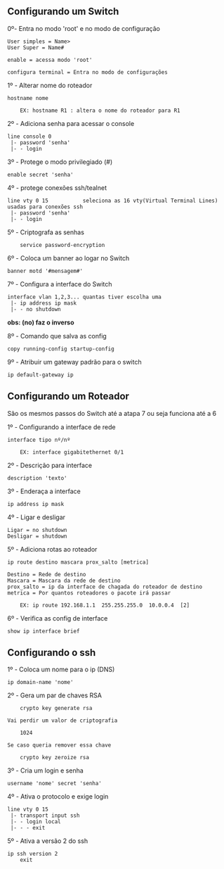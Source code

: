 
## **Configurando um Switch**

0º- Entra no modo 'root' e no modo de configuração 

    User simples = Name>
    User Super = Name#

    enable = acessa modo 'root'

    configura terminal = Entra no modo de configurações

1º - Alterar nome do roteador 
   
    hostname nome

        EX: hostname R1 : altera o nome do roteador para R1

2º - Adiciona senha para acessar o console

    line console 0
     |- password 'senha'
     |- - login

3º - Protege o modo privilegiado (#)

    enable secret 'senha'

4º - protege conexões ssh/tealnet

    line vty 0 15           seleciona as 16 vty(Virtual Terminal Lines) usadas para conexões ssh
     |- password 'senha'
     |- - login

5º - Criptografa as senhas

        service password-encryption

6º - Coloca um banner ao logar no Switch

    banner motd '#mensagem#'

7º - Configura a interface do Switch

    interface vlan 1,2,3... quantas tiver escolha uma
     |- ip address ip mask
     |- - no shutdown

**obs: (no) faz o inverso**

8º - Comando que salva as config

    copy running-config startup-config

9º - Atribuir um gateway padrão para o switch

    ip default-gateway ip



## **Configurando um Roteador**


São os mesmos passos do Switch até a atapa 7 ou seja funciona até a 6

1º - Configurando a interface de rede

    interface tipo nº/nº

        EX: interface gigabitethernet 0/1 

2º - Descrição para interface

    description 'texto'

3º - Enderaça a interface  
    
    ip address ip mask

4º - Ligar e desligar

    Ligar = no shutdown
    Desligar = shutdown
    
5º - Adiciona rotas ao roteador

    ip route destino mascara prox_salto [metrica]

    Destino = Rede de destino
    Mascara = Mascara da rede de destino
    prox_salto = ip da interface de chagada do roteador de destino
    metrica = Por quantos roteadores o pacote irá passar

        EX: ip route 192.168.1.1  255.255.255.0  10.0.0.4  [2]

6º - Verifica as config de interface

    show ip interface brief

## **Configurando o ssh**

1º - Coloca um nome para o ip (DNS)

    ip domain-name 'nome'

2º - Gera um par de chaves RSA

        crypto key generate rsa 

    Vai perdir um valor de criptografia

        1024

    Se caso queria remover essa chave 

        crypto key zeroize rsa

3º - Cria um login e senha

    username 'nome' secret 'senha'

4º - Ativa o protocolo e exige login

    line vty 0 15
     |- transport input ssh 
     |- - login local
     |- - - exit

5º - Ativa a versão 2 do ssh 

    ip ssh version 2
        exit